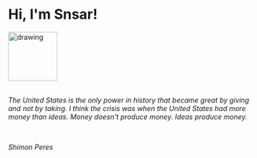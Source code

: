 <h1>Hi, I'm Snsar!</h1> <img src="https://acegif.com/wp-content/uploads/2021/4fh5wi/pepefrg-21.gif" alt="drawing"  height = "100"/> <br> <br> <p><i>The United States is the only power in history that became great by giving and not by taking. I think the crisis was when the United States had more money than ideas. Money doesn't produce money. Ideas produce money.</i></p> <br> <p><i>Shimon Peres</i></p>